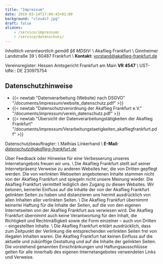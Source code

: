```yaml
---
title: "Impressum"
date: 2019-03-14T17:04:43+01:00
background: "clouds7.jpg"
draft: false
aliases:
    - /service/impressum/
    - /service/datenschutz/
---
```

_Inhaltlich verantwortlich gemäß §6 MDStV:_ \\
Akaflieg Frankfurt \\
Ginnheimer Landstraße 39 \\
60487 Frankfurt \\
**Kontakt:** [vorstand@akaflieg-frankfurt.de](mailto:vorstand@akaflieg-frankfurt.de)

Vereinsregister: Hessen Amtsgericht Frankfurt am Main **VR 4547** \\
UST-IdNr.: DE 230975754

## Datenschutzhinweise
- {{< newtab "Datenverarbeitung (Website) nach DSGVO" "/documents/impressum/website_datenschutz.pdf" >}}
- {{< newtab "Datenschutzverordnung der Akaflieg Frankfurt e.V." "/documents/impressum/verein_datenschutz.pdf" >}}
- {{< newtab "Übersicht der Datenverarbeitungstätigkeiten der Akaflieg Frankfurt" "/documents/impressum/Verarbeitungstaetigkeiten_akafliegfrankfurt.pdf" >}}

Datenschutzbeauftragter: \\
Mathias Linkerhand \\
**E-Mail:** *[datenschutz@akaflieg-frankfurt.de](mailto:datenschutz@akaflieg-frankfurt.de)*

Über Feedback oder Hinweise für eine Verbesserung unseres Internetangebots freuen wir uns. \\
Die Akaflieg Frankfurt stellt auf seiner Internetpräsenz Verweise zu anderen Websites her, die von Dritten gepflegt werden. Die von verlinkten Webseiten angebotenen Inhalte stammen nicht von der Akaflieg Frankfurt und spiegeln nicht unsere Meinung wieder. Die Akaflieg Frankfurt vermittelt lediglich den Zugang zu diesen Websites. Wir betonen, keinerlei Einfluss auf die Inhalte der von der Akaflieg Frankfurt gelinkten Seiten zu haben und distanzieren uns hiermit ausdrücklich von allen Inhalten aller verlinkten Seiten. \\
Die Akaflieg Frankfurt übernimmt keinerlei Haftung für die Inhalte der Seiten, auf die von den eigenen Internetseiten von der Akaflieg Frankfurt aus verwiesen wird. Die Akaflieg Frankfurt übernimmt auch keine Verantwortung für den Inhalt, die Richtigkeit und Rechtmäßigkeit sowie die Form einzelner – auch von Dritten – eingestellten Inhalte. \\
Die Akaflieg Frankfurt erklärt ausdrücklich, dass zum Zeitpunkt der Verlinkung die entsprechenden verlinkten Seiten frei von illegalen Inhalten waren. Die Akaflieg Frankfurt hat keinen Einfluss auf die aktuelle und zukünftige Gestaltung und auf die Inhalte der gelinkten Seiten. Die vorstehend genannten Einschränkungen und Haftungsausschlüsse gelten für alle innerhalb des eigenen Internetangebotes verwendeten Links und Verweise.

